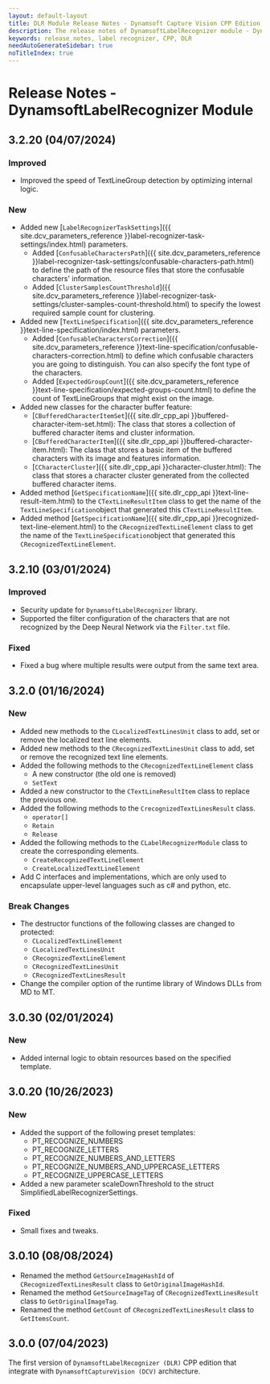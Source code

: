 ```yaml
---
layout: default-layout
title: DLR Module Release Notes - Dynamsoft Capture Vision CPP Edition
description: The release notes of DynamsoftLabelRecognizer module - Dynamsoft Capture Vision CPP Edition.
keywords: release notes, label recognizer, CPP, DLR
needAutoGenerateSidebar: true
noTitleIndex: true
---
```


# Release Notes - DynamsoftLabelRecognizer Module

## 3.2.20 (04/07/2024)

### Improved

- Improved the speed of TextLineGroup detection by optimizing internal logic.

### New

- Added new [`LabelRecognizerTaskSettings`]({{ site.dcv_parameters_reference }}label-recognizer-task-settings/index.html) parameters.
  - Added [`ConfusableCharactersPath`]({{ site.dcv_parameters_reference }}label-recognizer-task-settings/confusable-characters-path.html) to define the path of the resource files that store the confusable characters' information.
  - Added [`ClusterSamplesCountThreshold`]({{ site.dcv_parameters_reference }}label-recognizer-task-settings/cluster-samples-count-threshold.html) to specify the lowest required sample count for clustering.
- Added new [`TextLineSpecification`]({{ site.dcv_parameters_reference }}text-line-specification/index.html) parameters.
  - Added [`ConfusableCharactersCorrection`]({{ site.dcv_parameters_reference }}text-line-specification/confusable-characters-correction.html) to define which confusable characters you are going to distinguish. You can also specify the font type of the characters.
  - Added [`ExpectedGroupCount`]({{ site.dcv_parameters_reference }}text-line-specification/expected-groups-count.html) to define the count of TextLineGroups that might exist on the image.
- Added new classes for the character buffer feature:
  - [`CBufferedCharacterItemSet`]({{ site.dlr_cpp_api }}buffered-character-item-set.html): The class that stores a collection of buffered character items and cluster information.
  - [`CBufferedCharacterItem`]({{ site.dlr_cpp_api }}buffered-character-item.html): The class that stores a basic item of the buffered characters with its image and features information.
  - [`CCharacterCluster`]({{ site.dlr_cpp_api }}character-cluster.html): The class that stores a character cluster generated from the collected buffered character items.
- Added method [`GetSpecificationName`]({{ site.dlr_cpp_api }}text-line-result-item.html) to the `CTextLineResultItem` class to get the name of the `TextLineSpecification`object that generated this `CTextLineResultItem`.
- Added method [`GetSpecificationName`]({{ site.dlr_cpp_api }}recognized-text-line-element.html) to the `CRecognizedTextLineElement` class to get the name of the `TextLineSpecification`object that generated this `CRecognizedTextLineElement`.

## 3.2.10 (03/01/2024)

### Improved

- Security update for `DynamsoftLabelRecognizer` library.
- Supported the filter configuration of the characters that are not recognized by the Deep Neural Network via the `Filter.txt` file.

### Fixed

- Fixed a bug where multiple results were output from the same text area.

## 3.2.0 (01/16/2024)

### New

- Added new methods to the `CLocalizedTextLinesUnit` class to add, set or remove the localized text line elements.
- Added new methods to the `CRecognizedTextLinesUnit` class to add, set or remove the recognized text line elements.
- Added the following methods to the `CRecognizedTextLineElement` class
  - A new constructor (the old one is removed)
  - `SetText`
- Added a new constructor to the `CTextLineResultItem` class to replace the previous one.
- Added the following methods to the `CrecognizedTextLinesResult` class.
  - `operator[]`
  - `Retain`
  - `Release`
- Added the following methods to the `CLabelRecognizerModule` class to create the corresponding elements.
  - `CreateRecognizedTextLineElement`
  - `CreateLocalizedTextLineElement`
- Add C interfaces and implementations, which are only used to encapsulate upper-level languages such as c# and python, etc.

### Break Changes

- The destructor functions of the following classes are changed to protected:
  - `CLocalizedTextLineElement`
  - `CLocalizedTextLinesUnit`
  - `CRecognizedTextLineElement`
  - `CRecognizedTextLinesUnit`
  - `CRecognizedTextLinesResult`
- Change the compiler option of the runtime library of Windows DLLs from MD to MT.

## 3.0.30 (02/01/2024)

### New

- Added internal logic to obtain resources based on the specified template.

## 3.0.20 (10/26/2023)

### New

- Added the support of the following preset templates:
  - PT_RECOGNIZE_NUMBERS
  - PT_RECOGNIZE_LETTERS
  - PT_RECOGNIZE_NUMBERS_AND_LETTERS
  - PT_RECOGNIZE_NUMBERS_AND_UPPERCASE_LETTERS
  - PT_RECOGNIZE_UPPERCASE_LETTERS
- Added a new parameter scaleDownThreshold to the struct SimplifiedLabelRecognizerSettings.

### Fixed

- Small fixes and tweaks.

## 3.0.10 (08/08/2024)

- Renamed the method `GetSourceImageHashId` of `CRecognizedTextLinesResult` class to `GetOriginalImageHashId`.
- Renamed the method `GetSourceImageTag` of `CRecognizedTextLinesResult` class to `GetOriginalImageTag`.
- Renamed the method `GetCount` of `CRecognizedTextLinesResult` class to `GetItemsCount`.

## 3.0.0 (07/04/2023)

The first version of `DynamsoftLabelRecognizer (DLR)` CPP edition that integrate with `DynamsoftCaptureVision (DCV)` architecture.
